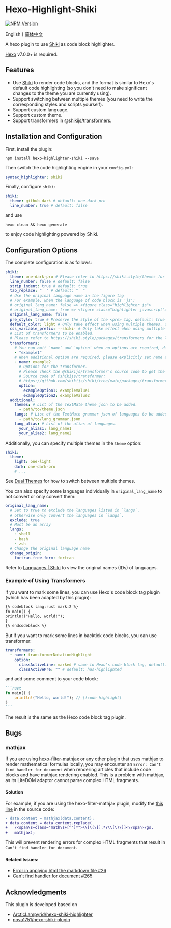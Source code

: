 # Hexo-Highlight-Shiki

[![NPM Version](https://img.shields.io/npm/v/hexo-highlighter-shiki?style=flat)](https://www.npmjs.com/package/hexo-highlighter-shiki)

English丨[简体中文](README.zh-CN.md)

A hexo plugin to use [Shiki](https://github.com/shikijs/shiki) as code block highlighter.

[Hexo](https://github.com/hexojs/hexo) v7.0.0+ is required.

## Features

- Use [Shiki](https://github.com/shikijs/shiki) to render code blocks, and the format is similar to Hexo's default code highlighting (so you don't need to make significant changes to the theme you are currently using).
- Support switching between multiple themes (you need to write the corresponding styles and scripts yourself).
- Support custom language.
- Support custom theme.
- Support transformers in [@shikijs/transformers](https://shiki.style/packages/transformers).

## Installation and Configuration

First, install the plugin:

```shell
npm install hexo-highlighter-shiki --save
```

Then switch the code highlighting engine in your `config.yml`:

```yaml
syntax_highlighter: shiki
```

Finally, configure `shiki`:

```yaml
shiki:
  theme: github-dark # default: one-dark-pro
  line_number: true # default: false
```

and use

```shell
hexo clean && hexo generate
```

to enjoy code highlighting powered by Shiki.

## Configuration Options

The complete configuration is as follows:

```yaml
shiki:
  theme: one-dark-pro # Please refer to https://shiki.style/themes for supported themes.
  line_number: false # default: false
  strip_indent: true # default: true
  tab_replace: "  " # default: "  "
  # Use the original language name in the figure tag
  # For example, when the language of code block is 'js':
  # original_lang_name: false => <figure class="highlighter js">
  # original_lang_name: true => <figure class="highlighter javascript">
  original_lang_name: false
  pre_style: true # Preserve the style of the <pre> tag. default: true
  default_color: light # Only take effect when using multiple themes. default: light
  css_variable_prefix: --shiki- # Only take effect when using multiple themes. default: --shiki-
  # List of transformers to be enabled.
  # Please refer to https://shiki.style/packages/transformers for the list of supported transformers.
  transformers:
    # You can omit `name` and `option` when no options are required, directly using the string.
    - "example1"
    # When additional option are required, please explicitly set name and option.
    - name: example2
      # Options for the transformer.
      # Please check the @shikijs/transformer's source code to get the list of supported options
      # Source code of @shikijs/transformer:
      # https://github.com/shikijs/shiki/tree/main/packages/transformers/src/transformers
      option:
        exampleOption1: exampleValue1
        exampleOption2: exampleValue2
  additional:
    themes: # List of the TextMate theme json to be added.
      - path/to/theme.json
    langs: # List of the TextMate grammar json of languages to be added.
      - path/to/lang_grammar.json
    lang_alias: # List of the alias of languages.
      your_alias1: lang_name1
      your_alias2: lang_name2
```

Additionally, you can specify multiple themes in the `theme` option:

```yaml
shiki:
  theme:
    light: one-light
    dark: one-dark-pro
    # ...
```

See [Dual Themes](https://shiki.style/guide/dual-themes) for how to switch between multiple themes.

You can also specify some languages individually in `original_lang_name` to not convert or only convert them:

```yaml
original_lang_name:
  # Set to true to exclude the languages listed in `langs`,
  # otherwise only convert the languages in `langs`.
  exclude: true
  # Must be an array
  langs:
    - shell
    - bash
    - zsh
  # Change the original language name
  change_origin:
    fortran-free-form: fortran
```

Refer to [Languages | Shiki](https://shiki.style/languages) to view the original names (IDs) of languages.

### Example of Using Transformers

if you want to mark some lines, you can use Hexo's code block tag plugin (which has been adapted by this plugin):

```markdown
{% codeblock lang:rust mark:2 %}
fn main() {
println!("Hello, world!");
}
{% endcodeblock %}
```

But if you want to mark some lines in backtick code blocks, you can use transformer:

```yaml
transformers:
  - name: transformerNotationHighlight
    option:
      classActiveLine: marked # same to Hexo's code block tag, default: highlighted
      classActivePre: "" # default: has-highlighted
```

and add some comment to your code block:

````markdown
```rust
fn main() {
    println!("Hello, world!"); // [!code highlight]
}
```
````

The result is the same as the Hexo code block tag plugin.

## Bugs

### mathjax

If you are using [hexo-filter-mathjax](https://github.com/next-theme/hexo-filter-mathjax) or any other plugin that uses mathjax to render mathematical formulas locally, you may encounter an `Error: Can't find handler for document` when rendering articles that include code blocks and have mathjax rendering enabled. This is a problem with mathjax, as its LiteDOM adaptor cannot parse complex HTML fragments.

#### Solution

For example, if you are using the hexo-filter-mathjax plugin, modify the [this line](https://github.com/next-theme/hexo-filter-mathjax/blob/20dc61352f8cf4d19425ad1833eb72b467c212ef/index.js#L20C3-L20C40) in the source code:

```diff
- data.content = mathjax(data.content);
+ data.content = data.content.replace(
+   /<span\s+class="math\s+[^"]*">\\[\(\[].*?\\[\)\]]<\/span>/gs,
+   mathjax);
```

This will prevent rendering errors for complex HTML fragments that result in `Can't find handler for document`.

#### Related Issues:

- [Error in applying html the markdown file #26](https://github.com/next-theme/hexo-filter-mathjax/issues/26)
- [Can't find handler for document #265](https://github.com/mathjax/MathJax-src/issues/265)

## Acknowledgments

This plugin is developed based on

- [ArcticLampyrid/hexo-shiki-highlighter](https://github.com/ArcticLampyrid/hexo-shiki-highlighter)
- [nova1751/hexo-shiki-plugin](https://github.com/nova1751/hexo-shiki-plugin)
